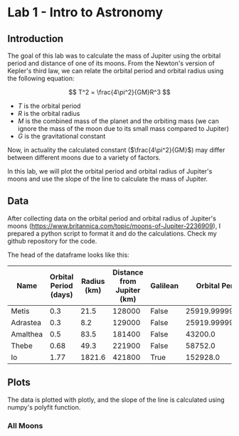 # Lab 1 - Intro to Astronomy

## Introduction

The goal of this lab was to calculate the mass of Jupiter using the orbital period and distance of one of its moons. From the Newton's version of Kepler's third law, we can relate the orbital period and orbital radius using the following equation:

$$
T^2 = \frac{4\pi^2}{GM}R^3
$$

- $T$ is the orbital period
- $R$ is the orbital radius
- $M$ is the combined mass of the planet and the orbiting mass (we can ignore the mass of the moon due to its small mass compared to Jupiter)
- $G$ is the gravitational constant

Now, in actuality the calculated constant ($\frac{4\pi^2}{GM}$) may differ between different moons due to a variety of factors.

In this lab, we will plot the orbital period and orbital radius of Jupiter's moons and use the slope of the line to calculate the mass of Jupiter.

## Data

After collecting data on the orbital period and orbital radius of Jupiter's moons (https://www.britannica.com/topic/moons-of-Jupiter-2236909), I prepared a python script to format it and do the calculations. Check my github repository for the code.

The head of the dataframe looks like this:

| Name     | Orbital Period (days) | Radius (km) | Distance from Jupiter (km) | Galilean | Orbital Period (s) | Radius (m) | Distance from Jupiter (m) | R (m)       | R3                     | T2                |
| -------- | --------------------- | ----------- | -------------------------- | -------- | ------------------ | ---------- | ------------------------- | ----------- | ---------------------- | ----------------- |
| Metis    | 0.3                   | 21.5        | 128000                     | False    | 25919.999999999996 | 21500.0    | 128000000                 | 128021500.0 | 2.0982089455139382e+24 | 671846399.9999998 |
| Adrastea | 0.3                   | 8.2         | 129000                     | False    | 25919.999999999996 | 8200.0     | 129000000                 | 129008200.0 | 2.1470983946224314e+24 | 671846399.9999998 |
| Amalthea | 0.5                   | 83.5        | 181400                     | False    | 43200.0            | 83500.0    | 181400000                 | 181483500.0 | 5.977387881860633e+24  | 1866240000.0      |
| Thebe    | 0.68                  | 49.3        | 221900                     | False    | 58752.0            | 49300.0    | 221900000                 | 221949300.0 | 1.0933553615416017e+25 | 3451797504.0      |
| Io       | 1.77                  | 1821.6      | 421800                     | True     | 152928.0           | 1821600.0  | 421800000                 | 423621600.0 | 7.6021124363922526e+25 | 23386973184.0     |

## Plots

The data is plotted with plotly, and the slope of the line is calculated using numpy's polyfit function.

### All Moons
